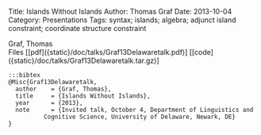 Title: Islands Without Islands
Author: Thomas Graf
Date: 2013-10-04
Category: Presentations
Tags: syntax; islands; algebra; adjunct island constraint; coordinate structure constraint

<div markdown class="authors">
Graf, Thomas
</div>

<div markdown class="files">
<span id="files-title">Files</span>
[[pdf]({static}/doc/talks/Graf13Delawaretalk.pdf)]
[[code]({static}/doc/talks/Graf13Delawaretalk.tar.gz)]
</div>

~~~
:::bibtex
@Misc{Graf13Delawaretalk,
  author	= {Graf, Thomas},
  title		= {Islands Without Islands},
  year		= {2013},
  note		= {Invited talk, October 4, Department of Linguistics and
		  Cognitive Science, University of Delaware, Newark, DE}
}
~~~
